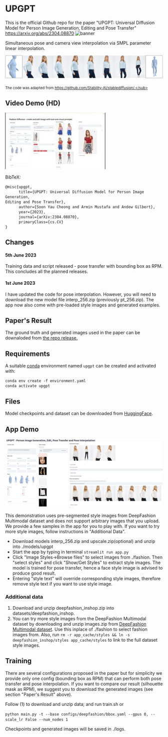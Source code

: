 # UPGPT
This is the official Github repo for the paper "UPGPT: Universal Diffusion Model for Person Image Generation, Editing and Pose Transfer"
https://arxiv.org/abs/2304.08870
![banner](https://user-images.githubusercontent.com/19167278/234025496-242e3df0-5f5c-49bc-ba08-9aeaa5907172.png)

Simultaneous pose and camera view interpolation via SMPL parameter linear interpolation.

![Interpolation](assets/interp_1.jpg)

<sub> The code was adapted from https://github.com/Stability-AI/stablediffusion/.</sub>

## Video Demo (HD) 

[![Video Demo (HD)](assets/video.jpg)](https://youtu.be/2E8MSRlcN54)


BibTeX:
```
@misc{upgpt,
      title={UPGPT: Universal Diffusion Model for Person Image Generation,
Editing and Pose Transfer}, 
      author={Soon Yau Cheong and Armin Mustafa and Andew Gilbert},
      year={2023},
      journal={arXiv:2304.08870},
      primaryClass={cs.CV}
}
```
## Changes 
#### 5th June 2023
Training data and script released - pose transfer with bounding box as RPM. This concludes all the planned releases.

#### 1st June 2023
I have updated the code for pose interpolation. However, you will need to download the new model file interp_256.zip (previously pt_256.zip). The app now also come with pre-loaded style images and generated examples.


## Paper's Result
The ground truth and generated images used in the paper can be downaloded from
[the repo release.](https://github.com/soon-yau/upgpt/releases/tag/v1.0.0)

## Requirements
A suitable [conda](https://conda.io/) environment named `upgpt` can be created
and activated with:

```
conda env create -f environment.yaml
conda activate upgpt
```
## Files
Model checkpoints and dataset can be downloaded from [HuggingFace](https://huggingface.co/soonyau/upgpt/tree/main). 

## App Demo

![App](./assets/app.png)

This demonstration uses pre-segmented style images from DeepFashion Multimodal dataset and does not support arbitrary images that you upload. We provide a few samples in the app for you to play with. If you want to try more style images, follow instructions in  "Additional Data".
- Download models interp_256.zip and upscale.zip(optional) and unzip into ./models/upgpt
- Start the app by typing in terminal `streamlit run app.py`
- Click "Image Styles->Browse files" to select images from ./fashion. Then "select styles" and click "Show/Get Styles" to extract style images. The model is trained for pose transfer, hence a face style image is advised to produce good result.
- Entering "style text" will override corresponding style images, therefore remove style text if you want to use style image.
 
### Additional data
1. Download and unzip deepfashion_inshop.zip into datasets/deepfashion_inshop.
2. You can try more style images from the DeepFashion Multimodal dataset by downloading and unzip images.zip from [DeepFashion Multimodal dataset](https://github.com/yumingj/DeepFashion-MultiModal). Use this inplace of ./fashion to select fashion images from. Also, run `rm -r app_cache/styles && ln -s deepfashion_inshop/styles app_cache/styles` to link to the full dataset style images. 
 
## Training
There are several configurations proposed in the paper but for simplicity we provide only one config (bounding box as RPM) that can perform both pose transfer and pose interpolation. If you want to compare our result (silhouette mask as RPM), we suggest you to download the generated images (see section "Paper's Result" above).

Follow (1) to download and unzip data; and run train.sh or 

```python main.py -t --base configs/deepfashion/bbox.yaml --gpus 0, --scale_lr False --num_nodes 1```

Checkpoints and generated images will be saved in ./logs.




